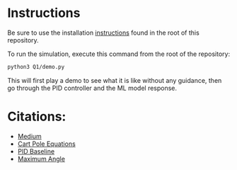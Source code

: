 # Instructions

Be sure to use the installation [instructions](../README.md) found in the root of this repository.

To run the simulation, execute this command from the root of the repository:

```bash
python3 Q1/demo.py
```

This will first play a demo to see what it is like without any guidance, then go through the PID controller and the ML model response.

# Citations:

- [Medium](https://medium.com/dabbler-in-de-stress/the-inverted-pendulum-problem-with-deep-reinforcement-learning-9f149b68c018)
- [Cart Pole Equations](./05_cart_pole.pdf)
- [PID Baseline](https://ctms.engin.umich.edu/CTMS/index.php?example=InvertedPendulum&section=ControlPID)
- [Maximum Angle](https://www.ncbi.nlm.nih.gov/pmc/articles/PMC1617162/)
